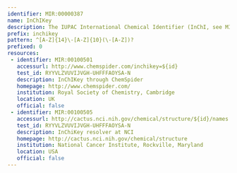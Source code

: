 ```yaml
---
identifier: MIR:00000387
name: InChIKey
description: The IUPAC International Chemical Identifier (InChI, see MIR:00000383) is an identifier for chemical substances, and is derived solely from a structural representation of that substance. Since these can be quite unwieldly, particularly for web use, the InChIKey was developed. These are of a fixed length (25 character) and were created as a condensed, more web friendly, digital representation of the InChI.
prefix: inchikey
pattern: ^[A-Z]{14}\-[A-Z]{10}(\-[A-Z])?
prefixed: 0
resources:
 - identifier: MIR:00100501
   accessurl: http://www.chemspider.com/inchikey=${id}
   test_id: RYYVLZVUVIJVGH-UHFFFAOYSA-N
   description: InChIKey through ChemSpider
   homepage: http://www.chemspider.com/
   institution: Royal Society of Chemistry, Cambridge
   location: UK
   official: false
 - identifier: MIR:00100505
   accessurl: http://cactus.nci.nih.gov/chemical/structure/${id}/names
   test_id: RYYVLZVUVIJVGH-UHFFFAOYSA-N
   description: InChiKey resolver at NCI
   homepage: http://cactus.nci.nih.gov/chemical/structure
   institution: National Cancer Institute, Rockville, Maryland
   location: USA
   official: false
---
```


